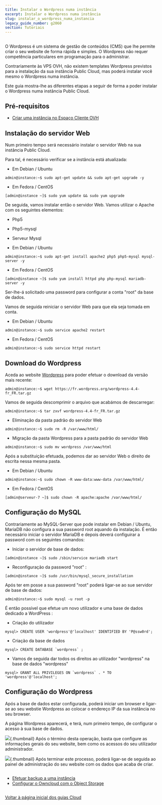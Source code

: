 ```yaml
---
title: Instalar o Wordpress numa instância
excerpt: Instalar o Wordpress numa instância
slug: instalar_o_wordpress_numa_instancia
legacy_guide_number: g2060
section: Tutoriais
---
```



## 
O Wordpress é um sistema de gestão de conteúdos (CMS) que lhe permite criar o seu website de forma rápida e simples.
O Wordpress não requer competência particulares em programação para o administrar.

Contrariamente às VPS OVH, não existem templates Wordpress previstos para a instalação da sua instância Public Cloud, mas poderá instalar você mesmo o Wordpress numa instância.

Este guia mostra-lhe as diferentes etapas a seguir de forma a poder instalar o Wordpress numa instância Public Cloud.


## Pré-requisitos

- [Criar uma instância no Espaço Cliente OVH]({legacy}1775)




## Instalação do servidor Web
Num primeiro tempo será necessário instalar o servidor Web na sua instância Public Cloud.

Para tal, é necessário verificar se a instância está atualizada:


- Em Debian / Ubuntu


```
admin@instance:~$ sudo apt-get update && sudo apt-get upgrade -y
```


- Em Fedora / CentOS


```
[admin@instance ~]$ sudo yum update && sudo yum upgrade
```



De seguida, vamos instalar então o servidor Web.
Vamos utilizar o Apache com os seguintes elementos:

- Php5
- Php5-mysql
- Serveur Mysql

- Em Debian / Ubuntu


```
admin@instance:~$ sudo apt-get install apache2 php5 php5-mysql mysql-server -y
```


- Em Fedora / CentOS


```
[admin@instance ~]$ sudo yum install httpd php php-mysql mariadb-server -y
```



Ser-lhe-á solicitado uma password para configurar a conta "root" da base de dados.

Vamos de seguida reiniciar o servidor Web para que ela seja tomada em conta.


- Em Debian / Ubuntu


```
admin@instance:~$ sudo service apache2 restart
```


- Em Fedora / CentOS


```
admin@instance:~$ sudo service httpd restart
```





## Download do Wordpress
Aceda ao website [Wordpress](https://wordpress.org/download/) para poder efetuar o download da versão mais recente:


```
admin@instance:~$ wget https://fr.wordpress.org/wordpress-4.4-fr_FR.tar.gz
```


Vamos de seguida descomprimir o arquivo que acabámos de descarregar:


```
admin@instance:~$ tar zxvf wordpress-4.4-fr_FR.tar.gz
```



- Eliminação da pasta padrão do servidor Web


```
admin@instance:~$ sudo rm -R /var/www/html/
```


- Migração da pasta Wordpress para a pasta padrão do servidor Web


```
admin@instance:~$ sudo mv wordpress /var/www/html
```



Após a substituição efetuada, podemos dar ao servidor Web o direito de escrita nessa mesma pasta.


- Em Debian / Ubuntu


```
admin@instance:~$ sudo chown -R www-data:www-data /var/www/html/
```


- Em Fedora / CentOS


```
[admin@serveur-7 ~]$ sudo chown -R apache:apache /var/www/html/
```





## Configuração do MySQL
Contrariamente ao MySQL-Server que pode instalar em Debian / Ubuntu, MariaDB não configura a sua password root aquando da instalação.
É então necessário iniciar o servidor MariaDB e depois deverá configuirar a password com os seguintes comandos:


- Iniciar o servidor de base de dados:


```
[admin@instance ~]$ sudo /sbin/service mariadb start
```


- Reconfiguração da password "root" :


```
[admin@instance ~]$ sudo /usr/bin/mysql_secure_installation
```



Após ter em posse a sua password "root" poderá ligar-se ao sue servidor de base de dados:


```
admin@instance:~$ sudo mysql -u root -p
```


É então possível que efetue um novo utilizador e uma base de dados dedicado a WordPress :


- Criação do utilizador


```
mysql> CREATE USER 'wordpress'@'localhost' IDENTIFIED BY 'P@ssw0rd';
```


- Criação da base de dados


```
mysql> CREATE DATABASE `wordpress` ;
```


- Vamos de seguida dar todos os direitos ao utilizador "wordpress" na base de dados "wordpress"


```
mysql> GRANT ALL PRIVILEGES ON `wordpress` . * TO 'wordpress'@'localhost';
```





## Configuração do Wordpress
Após a base de dados estar configurada, poderá iniciar um browser e ligar-se ao seu webstie Wordpress ao colocar o endereço IP da sua instância no seu browser.

A página Wordpress aparecerá, e terá, num primeiro tempo, de configurar o acesso à sua base de dados.

![](images/img_3674.jpg){.thumbnail}
Após o término desta operação, basta que configure as informações gerais do seu website, bem como os acessos do seu utilizador administrador.

![](images/img_3675.jpg){.thumbnail}
Após terminar este processo, poderá ligar-se de seguida ao painel de administração do seu website com os dados que acaba de criar.


## 

- [Efetuar backup a uma instância]({legacy}1881)
- [Configurar o Owncloud com o Object Storage]({legacy}2000)




## 
[Voltar à página inicial dos guias Cloud]({legacy}1785)

